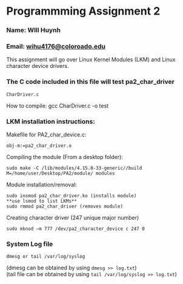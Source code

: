 # Programmming Assignment 2

### Name: WIll Huynh<br/>
### Email: wihu4176@coloroado.edu

This assignment will go over Linux Kernel Modules (LKM) and Linux character device drivers.

### The C code included in this file will test pa2_char_driver

```
CharDriver.c
```
How to compile: gcc CharDriver.c -o test

### LKM installation instructions:

Makefile for PA2_char_device.c:
```
obj-m:=pa2_char_driver.o

```
Compiling the module (From a desktop folder):
```
sudo make -C /lib/modules/4.15.0-33-generic//build M=/home/user/Desktop/PA2/module/ modules

```
Module installation/removal: 
```
sudo insmod pa2_char_driver.ko (installs module)
**use lsmod to list LKMs**
sudo rmmod pa2_char_driver (removes module)
```
Creating character driver (247 unique major number)
```
sudo mknod –m 777 /dev/pa2_character_device c 247 0

```

### System Log file
```
dmesg or tail /var/log/syslog
```
(dmesg can be obtained by using `dmesg >> log.txt`)<br/>
(tail file can be obtained by using `tail /var/log/syslog >> log.txt`)
